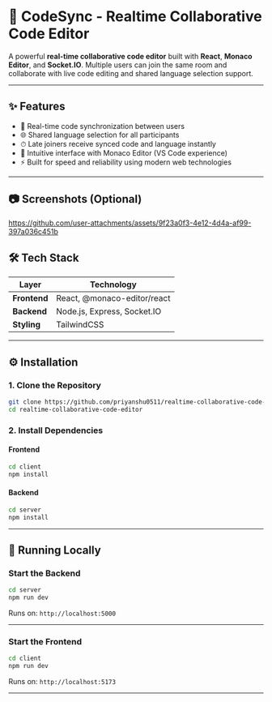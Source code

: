 # 🚀 CodeSync - Realtime Collaborative Code Editor

A powerful **real-time collaborative code editor** built with **React**, **Monaco Editor**, and **Socket.IO**. Multiple users can join the same room and collaborate with live code editing and shared language selection support.

---

## ✨ Features

- 🔄 Real-time code synchronization between users  
- 🌐 Shared language selection for all participants  
- ⏱ Late joiners receive synced code and language instantly  
- 🧠 Intuitive interface with Monaco Editor (VS Code experience)  
- ⚡ Built for speed and reliability using modern web technologies  

---

## 📷 Screenshots (Optional)

https://github.com/user-attachments/assets/9f23a0f3-4e12-4d4a-af99-397a036c451b



## 🛠 Tech Stack

| Layer       | Technology                |
|-------------|---------------------------|
| **Frontend**| React, @monaco-editor/react |
| **Backend** | Node.js, Express, Socket.IO |
| **Styling** | TailwindCSS               |

---

## ⚙️ Installation

### 1. Clone the Repository

```bash
git clone https://github.com/priyanshu0511/realtime-collaborative-code-editor.git
cd realtime-collaborative-code-editor
```

### 2. Install Dependencies

#### Frontend

```bash
cd client
npm install
```

#### Backend

```bash
cd server
npm install
```

---

## 🚀 Running Locally

### Start the Backend

```bash
cd server
npm run dev
```

Runs on: `http://localhost:5000`

---

### Start the Frontend

```bash
cd client
npm run dev
```

Runs on: `http://localhost:5173`

---
